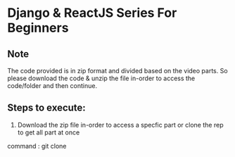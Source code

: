 # Django & ReactJS Series For Beginners

## Note  

The code provided is in zip format and divided based on the video parts. So please download the code & unzip the file in-order 
       to access the code/folder and then continue.

## Steps to execute:
1. Download the zip file in-order to access a specfic part or clone the rep to get all part at once

  command : git clone 
